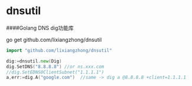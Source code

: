 # dnsutil
####Golang DNS  dig功能库

go get github.com/lixiangzhong/dnsutil
```go
import "github.com/lixiangzhong/dnsutil"

dig:=dnsutil.new(Dig)
dig.SetDNS("8.8.8.8") //or ns.xxx.com
//dig.SetEDNS0ClientSubnet("1.1.1.1") 
a,err:=dig.A("google.com")  //same -> dig a @8.8.8.8 +client=1.1.1.1
```
